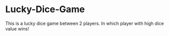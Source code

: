 # Lucky-Dice-Game
This is a lucky dice game between 2 players. In which player with high dice value wins!
